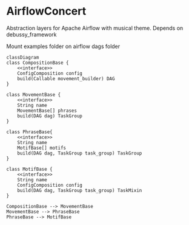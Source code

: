 # AirflowConcert
Abstraction layers for Apache Airflow with musical theme. Depends on debussy_framework

Mount examples folder on airflow dags folder

```mermaid
classDiagram
class CompositionBase {
    <<interface>>
    ConfigComposition config
    build(Callable movement_builder) DAG
}

class MovementBase {
    <<interface>>
    String name
    MovementBase[] phrases
    build(DAG dag) TaskGroup
}

class PhraseBase{
    <<interface>>
    String name
    MotifBase[] motifs
    build(DAG dag, TaskGroup task_group) TaskGroup
}

class MotifBase {
    <<interface>>
    String name
    ConfigComposition config
    build(DAG dag, TaskGroup task_group) TaskMixin
}

CompositionBase --> MovementBase
MovementBase --> PhraseBase
PhraseBase --> MotifBase
```